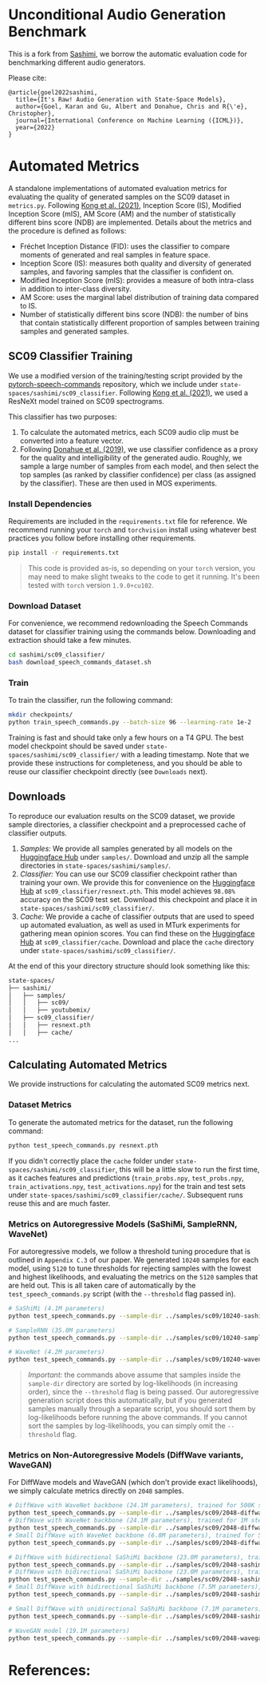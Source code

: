 # Unconditional Audio Generation Benchmark
This is a fork from [Sashimi](https://github.com/HazyResearch/state-spaces/tree/main/sashimi), we borrow the automatic evaluation code for benchmarking different audio generators.

Please cite:
```
@article{goel2022sashimi,
  title={It's Raw! Audio Generation with State-Space Models},
  author={Goel, Karan and Gu, Albert and Donahue, Chris and R{\'e}, Christopher},
  journal={International Conference on Machine Learning ({ICML})},
  year={2022}
}
```

# Automated Metrics
A standalone implementations of automated evaluation metrics for evaluating the quality of generated samples on the SC09 dataset in `metrics.py`. Following [Kong et al. (2021)](https://arxiv.org/pdf/2009.09761.pdf), Inception Score (IS), Modified Inception Score (mIS), AM Score (AM) and the number of statistically different bins score (NDB) are implemented. Details about the metrics and the procedure is defined as follows:
* Fréchet Inception Distance (FID): uses the classifier to compare moments of generated and real samples in feature space.
* Inception Score (IS): measures both quality and diversity of generated samples, and favoring samples that the classifier is confident on.
* Modified Inception Score (mIS): provides a measure of both intra-class in addition to inter-class diversity.
* AM Score: uses the marginal label distribution of training data compared to IS.
* Number of statistically different bins score (NDB): the number of bins that contain statistically different proportion of samples between training samples and generated samples.

## SC09 Classifier Training
We use a modified version of the training/testing script provided by the [pytorch-speech-commands](https://github.com/tugstugi/pytorch-speech-commands) repository, which we include under `state-spaces/sashimi/sc09_classifier`. Following [Kong et al. (2021)](https://arxiv.org/pdf/2009.09761.pdf), we used a ResNeXt model trained on SC09 spectrograms. 

This classifier has two purposes:
1. To calculate the automated metrics, each SC09 audio clip must be converted into a feature vector. 
2. Following [Donahue et al. (2019)](https://arxiv.org/pdf/1802.04208.pdf), we use classifier confidence as a proxy for the quality and intelligibility of the generated audio. Roughly, we sample a large number of samples from each model, and then select the top samples (as ranked by classifier confidence) per class (as assigned by the classifier). These are then used in MOS experiments.

### Install Dependencies
Requirements are included in the `requirements.txt` file for reference. We recommend running your `torch` and `torchvision` install using whatever best practices you follow before installing other requirements.
```bash
pip install -r requirements.txt
```
> This code is provided as-is, so depending on your `torch` version, you may need to make slight tweaks to the code to get it running. It's been tested with `torch` version `1.9.0+cu102`.

### Download Dataset
For convenience, we recommend redownloading the Speech Commands dataset for classifier training using the commands below. Downloading and extraction should take a few minutes.
```bash
cd sashimi/sc09_classifier/
bash download_speech_commands_dataset.sh
```

### Train
To train the classifier, run the following command:
```bash
mkdir checkpoints/
python train_speech_commands.py --batch-size 96 --learning-rate 1e-2
```
Training is fast and should take only a few hours on a T4 GPU. The best model checkpoint should be saved under `state-spaces/sashimi/sc09_classifier/` with a leading timestamp. Note that we provide these instructions for completeness, and you should be able to reuse our classifier checkpoint directly (see `Downloads` next).

## Downloads
To reproduce our evaluation results on the SC09 dataset, we provide sample directories, a classifier checkpoint and a preprocessed cache of classifier outputs.

1. _Samples:_ We provide all samples generated by all models on the [Huggingface Hub](https://huggingface.co/krandiash/sashimi-release) under `samples/`. Download and unzip all the sample directories in `state-spaces/sashimi/samples/`.
2. _Classifier:_ You can use our SC09 classifier checkpoint rather than training your own. We provide this for convenience on the [Huggingface Hub](https://huggingface.co/krandiash/sashimi-release) at `sc09_classifier/resnext.pth`. This model achieves `98.08%` accuracy on the SC09 test set. Download this checkpoint and place it in `state-spaces/sashimi/sc09_classifier/`.
3. _Cache:_ We provide a cache of classifier outputs that are used to speed up automated evaluation, as well as used in MTurk experiments for gathering mean opinion scores. You can find these on the [Huggingface Hub](https://huggingface.co/krandiash/sashimi-release) at `sc09_classifier/cache`. Download and place the `cache` directory under `state-spaces/sashimi/sc09_classifier/`.

At the end of this your directory structure should look something like this:
```bash
state-spaces/
├── sashimi/
│   ├── samples/
│   │   ├── sc09/
│   │   ├── youtubemix/
│   ├── sc09_classifier/
│   │   ├── resnext.pth
│   │   ├── cache/
...
```

## Calculating Automated Metrics
We provide instructions for calculating the automated SC09 metrics next. 

### Dataset Metrics
To generate the automated metrics for the dataset, run the following command:
```bash
python test_speech_commands.py resnext.pth
```
If you didn't correctly place the `cache` folder under `state-spaces/sashimi/sc09_classifier`, this will be a little slow to run the first time, as it caches features and predictions (`train_probs.npy`, `test_probs.npy`, `train_activations.npy`, `test_activations.npy`) for the train and test sets under `state-spaces/sashimi/sc09_classifier/cache/`. Subsequent runs reuse this and are much faster.

### Metrics on Autoregressive Models (SaShiMi, SampleRNN, WaveNet)
For autoregressive models, we follow a threshold tuning procedure that is outlined in `Appendix C.3` of our paper. We generated `10240` samples for each model, using `5120` to tune thresholds for rejecting samples with the lowest and highest likelihoods, and evaluating the metrics on the `5120` samples that are held out. This is all taken care of automatically by the `test_speech_commands.py` script (with the `--threshold` flag passed in).

```bash
# SaShiMi (4.1M parameters)
python test_speech_commands.py --sample-dir ../samples/sc09/10240-sashimi-8-glu/ --threshold resnext.pth

# SampleRNN (35.0M parameters)
python test_speech_commands.py --sample-dir ../samples/sc09/10240-samplernn-3/ --threshold resnext.pth

# WaveNet (4.2M parameters)
python test_speech_commands.py --sample-dir ../samples/sc09/10240-wavenet-1024/ --threshold resnext.pth
```
> _Important:_ the commands above assume that samples inside the `sample-dir` directory are sorted by log-likelihoods (in increasing order), since the `--threshold` flag is being passed. Our autoregressive generation script does this automatically, but if you generated samples manually through a separate script, you should sort them by log-likelihoods before running the above commands. If you cannot sort the samples by log-likelihoods, you can simply omit the `--threshold` flag.

### Metrics on Non-Autoregressive Models (DiffWave variants, WaveGAN)
For DiffWave models and WaveGAN (which don't provide exact likelihoods), we simply calculate metrics directly on `2048` samples.
```bash
# DiffWave with WaveNet backbone (24.1M parameters), trained for 500K steps
python test_speech_commands.py --sample-dir ../samples/sc09/2048-diffwave-500k/ resnext.pth
# DiffWave with WaveNet backbone (24.1M parameters), trained for 1M steps
python test_speech_commands.py --sample-dir ../samples/sc09/2048-diffwave-1m/ resnext.pth
# Small DiffWave with WaveNet backbone (6.8M parameters), trained for 500K steps
python test_speech_commands.py --sample-dir ../samples/sc09/2048-diffwave-small-500k/ resnext.pth

# DiffWave with bidirectional SaShiMi backbone (23.0M parameters), trained for 500K steps
python test_speech_commands.py --sample-dir ../samples/sc09/2048-sashimi-diffwave-500k/ resnext.pth
# DiffWave with bidirectional SaShiMi backbone (23.0M parameters), trained for 800K steps
python test_speech_commands.py --sample-dir ../samples/sc09/2048-sashimi-diffwave-800k/ resnext.pth
# Small DiffWave with bidirectional SaShiMi backbone (7.5M parameters), trained for 500K steps
python test_speech_commands.py --sample-dir ../samples/sc09/2048-sashimi-diffwave-small-500k/ resnext.pth

# Small DiffWave with unidirectional SaShiMi backbone (7.1M parameters), trained for 500K steps
python test_speech_commands.py --sample-dir ../samples/sc09/2048-sashimi-diffwave-small-uni-500k/ resnext.pth

# WaveGAN model (19.1M parameters)
python test_speech_commands.py --sample-dir ../samples/sc09/2048-wavegan/ resnext.pth
```

# References:

